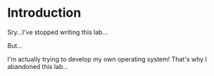 # Introduction

Sry...I've stopped writing this lab...

But...

I'm actually trying to develop my own operating system! That's why I abandoned this lab...
